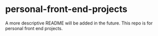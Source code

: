 # personal-front-end-projects
A more descriptive README will be added in the future.
This repo is for personal front end projects.
